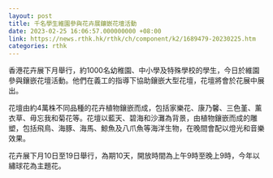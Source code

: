 ```yaml
---
layout: post
title: 千名學生維園參與花卉展鑲嵌花壇活動
date: 2023-02-25 16:06:57.000000000 +08:00
link: https://news.rthk.hk/rthk/ch/component/k2/1689479-20230225.htm
categories: rthk
---
```


香港花卉展下月舉行，約1000名幼稚園、中小學及特殊學校的學生，今日於維園參與鑲嵌花壇活動。他們在義工的指導下協助鑲嵌大型花壇，花壇將會於花展中展出。

花壇由約4萬株不同品種的花卉植物鑲嵌而成，包括家樂花、康乃馨、三色堇、薰衣草、毋忘我和菊花等。花壇以藍天、碧海和沙灘為背景，由植物鑲嵌而成的雕塑，包括飛鳥、海豚、海馬、鯨魚及八爪魚等海洋生物，在晚間會配以燈光和音樂效果。

花卉展下月10日至19日舉行，為期10天，開放時間為上午9時至晚上9時，今年以繡球花為主題花。
